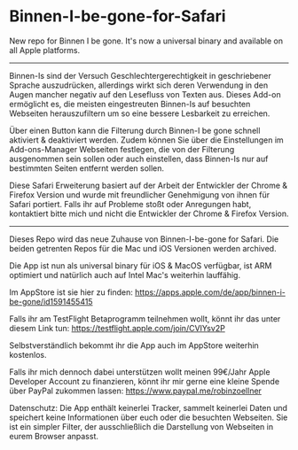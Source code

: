 # Binnen-I-be-gone-for-Safari
New repo for Binnen I be gone. It's now a universal binary and available on all Apple platforms.

-----------------------------------------------------------------------------------------------------------------------------------------

Binnen-Is sind der Versuch Geschlechtergerechtigkeit in geschriebener Sprache auszudrücken, allerdings wirkt sich deren Verwendung in den Augen mancher negativ auf den Lesefluss von Texten aus. Dieses Add-on ermöglicht es, die meisten eingestreuten Binnen-Is auf besuchten Webseiten herauszufiltern um so eine bessere Lesbarkeit zu erreichen.

Über einen Button kann die Filterung durch Binnen-I be gone schnell aktiviert & deaktiviert werden. Zudem können Sie über die Einstellungen im Add-ons-Manager Webseiten festlegen, die von der Filterung ausgenommen sein sollen oder auch einstellen, dass Binnen-Is nur auf bestimmten Seiten entfernt werden sollen.

Diese Safari Erweiterung basiert auf der Arbeit der Entwickler der Chrome & Firefox Version und wurde mit freundlicher Genehmigung von ihnen für Safari portiert. Falls ihr auf Probleme stoßt oder Anregungen habt, kontaktiert bitte mich und nicht die Entwickler der Chrome & Firefox Version.

-----------------------------------------------------------------------------------------------------------------------------------------
Dieses Repo wird das neue Zuhause von Binnen-I-be-gone for Safari. Die beiden getrenten Repos für die Mac und iOS Versionen werden archived.

Die App ist nun als universal binary für iOS & MacOS verfügbar, ist ARM optimiert und natürlich auch auf Intel Mac's weiterhin lauffähig.

Im AppStore ist sie hier zu finden:
https://apps.apple.com/de/app/binnen-i-be-gone/id1591455415

Falls ihr am TestFlight Betaprogramm teilnehmen wollt, könnt ihr das unter diesem Link tun:
https://testflight.apple.com/join/CVIYsv2P


Selbstverständlich bekommt ihr die App auch im AppStore weiterhin kostenlos.

Falls ihr mich dennoch dabei unterstützen wollt meinen 99€/Jahr Apple Developer Account zu finanzieren, könnt ihr mir gerne eine kleine Spende über PayPal zukommen lassen: 
https://www.paypal.me/robinzoellner




Datenschutz:
Die App enthält keinerlei Tracker, sammelt keinerlei Daten und speichert keine Informationen über euch oder die besuchten Webseiten. Sie ist ein simpler Filter, der ausschließlich die Darstellung von Webseiten in eurem Browser anpasst. 
